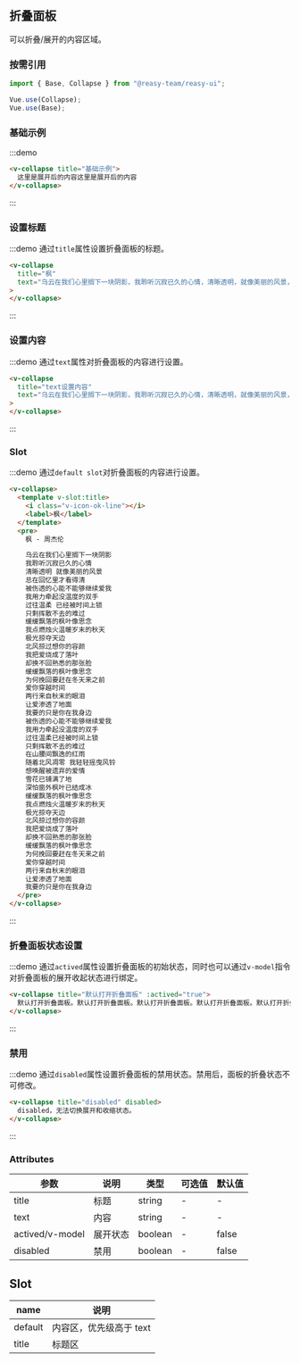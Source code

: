## 折叠面板

可以折叠/展开的内容区域。

### 按需引用

```js
import { Base, Collapse } from "@reasy-team/reasy-ui";

Vue.use(Collapse);
Vue.use(Base);
```

### 基础示例

:::demo

```html
<v-collapse title="基础示例">
  这里是展开后的内容这里是展开后的内容
</v-collapse>
```

:::

### 设置标题

:::demo 通过`title`属性设置折叠面板的标题。

```html
<v-collapse
  title="枫"
  text="乌云在我们心里搁下一块阴影，我聆听沉寂已久的心情，清晰透明，就像美丽的风景，总在回忆里才看得清，被伤透的心能不能够继续爱我，我用力牵起没温度的双手，过往温柔，已经被时间上锁，只剩挥散不去的难过，缓缓飘落的枫叶像思念，我点燃烛火温暖岁末的秋天，极光掠夺天边，北风掠过想你的容颜，我把爱烧成了落叶，却换不回熟悉的那张脸。"
>
</v-collapse>
```

:::

### 设置内容

:::demo 通过`text`属性对折叠面板的内容进行设置。

```html
<v-collapse
  title="text设置内容"
  text="乌云在我们心里搁下一块阴影，我聆听沉寂已久的心情，清晰透明，就像美丽的风景，总在回忆里才看得清，被伤透的心能不能够继续爱我，我用力牵起没温度的双手，过往温柔，已经被时间上锁，只剩挥散不去的难过，缓缓飘落的枫叶像思念，我点燃烛火温暖岁末的秋天，极光掠夺天边，北风掠过想你的容颜，我把爱烧成了落叶，却换不回熟悉的那张脸。"
>
</v-collapse>
```

:::

### Slot

:::demo 通过`default slot`对折叠面板的内容进行设置。

```html
<v-collapse>
  <template v-slot:title>
    <i class="v-icon-ok-line"></i>
    <label>枫</label>
  </template>
  <pre>
    枫 - 周杰伦

    乌云在我们心里搁下一块阴影
    我聆听沉寂已久的心情
    清晰透明 就像美丽的风景
    总在回忆里才看得清
    被伤透的心能不能够继续爱我
    我用力牵起没温度的双手
    过往温柔 已经被时间上锁
    只剩挥散不去的难过
    缓缓飘落的枫叶像思念
    我点燃烛火温暖岁末的秋天
    极光掠夺天边
    北风掠过想你的容颜
    我把爱烧成了落叶
    却换不回熟悉的那张脸
    缓缓飘落的枫叶像思念
    为何挽回要赶在冬天来之前
    爱你穿越时间
    两行来自秋末的眼泪
    让爱渗透了地面
    我要的只是你在我身边
    被伤透的心能不能够继续爱我
    我用力牵起没温度的双手
    过往温柔已经被时间上锁
    只剩挥散不去的难过
    在山腰间飘逸的红雨
    随着北风凋零 我轻轻摇曳风铃
    想唤醒被遗弃的爱情
    雪花已铺满了地
    深怕窗外枫叶已结成冰
    缓缓飘落的枫叶像思念
    我点燃烛火温暖岁末的秋天
    极光掠夺天边
    北风掠过想你的容颜
    我把爱烧成了落叶
    却换不回熟悉的那张脸
    缓缓飘落的枫叶像思念
    为何挽回要赶在冬天来之前
    爱你穿越时间
    两行来自秋末的眼泪
    让爱渗透了地面
    我要的只是你在我身边
  </pre>
</v-collapse>
```

:::

### 折叠面板状态设置

:::demo 通过`actived`属性设置折叠面板的初始状态，同时也可以通过`v-model`指令对折叠面板的展开收起状态进行绑定。

```html
<v-collapse title="默认打开折叠面板" :actived="true">
  默认打开折叠面板。默认打开折叠面板。默认打开折叠面板。默认打开折叠面板。默认打开折叠面板。默认打开折叠面板。默认打开折叠面板。默认打开折叠面板。
</v-collapse>
```

:::

### 禁用

:::demo 通过`disabled`属性设置折叠面板的禁用状态。禁用后，面板的折叠状态不可修改。

```html
<v-collapse title="disabled" disabled>
  disabled，无法切换展开和收缩状态。
</v-collapse>
```

:::

### Attributes

| 参数            | 说明     | 类型    | 可选值 | 默认值 |
| --------------- | -------- | ------- | ------ | ------ |
| title           | 标题     | string  | -      | -      |
| text            | 内容     | string  | -      | -      |
| actived/v-model | 展开状态 | boolean | -      | false  |
| disabled        | 禁用     | boolean | -      | false  |

## Slot

| name    | 说明                    |
| ------- | ----------------------- |
| default | 内容区，优先级高于 text |
| title   | 标题区                  |

